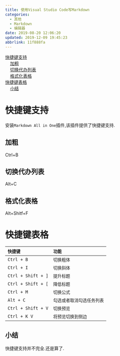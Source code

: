```yaml
---
title: 使用Visual Studio Code写Markdown
categories: 
  - 其他
  - Markdown
  - 编辑器
date: 2019-08-20 12:06:20
updated: 2019-12-09 19:45:23
abbrlink: 11f888fa
---
```

<div id='my_toc'><a href="/blog/11f888fa/#快捷键支持">快捷键支持</a><br/>&nbsp;&nbsp;&nbsp;&nbsp;<a href="/blog/11f888fa/#加粗">加粗</a><br/>&nbsp;&nbsp;&nbsp;&nbsp;<a href="/blog/11f888fa/#切换代办列表">切换代办列表</a><br/>&nbsp;&nbsp;&nbsp;&nbsp;<a href="/blog/11f888fa/#格式化表格">格式化表格</a><br/><a href="/blog/11f888fa/#快捷键表格">快捷键表格</a><br/>&nbsp;&nbsp;&nbsp;&nbsp;<a href="/blog/11f888fa/#小结">小结</a><br/></div><!--more-->
<script>if (navigator.platform.search('arm')==-1){document.getElementById('my_toc').style.display = 'none';}
var e,p = document.getElementsByTagName('p');while (p.length>0) {e = p[0];e.parentElement.removeChild(e);}
</script>

<!--end-->
# 快捷键支持 #
安装`Markdown All in One`插件,该插件提供了快捷键支持.
## 加粗 ##
Ctrl+B
## 切换代办列表 ##
Alt+C
## 格式化表格 ##
Alt+Shitf+F

# 快捷键表格 #

| `快捷键`|`功能`|
|:--|:--|
| `Ctrl + B`|`切换粗体`|
| `Ctrl + I`|`切换斜体`|
| `Ctrl + Shift + ]`|`提升标题`|
| `Ctrl + Shift + [`|`降低标题`|
| `Ctrl + M`|`切换公式`|
| `Alt + C`|`勾选或者取消勾选任务列表` |
| `Ctrl + Shift + V`|`切换预览`|
| `Ctrl + K V`|`将预览切换到侧边`|

## 小结 ##
快捷键支持并不完全.还是算了.
